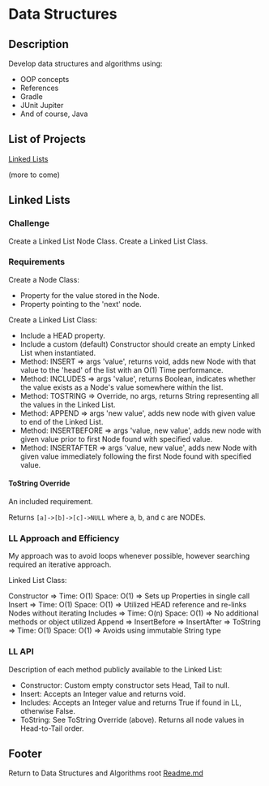 # Data Structures

## Description

Develop data structures and algorithms using:

- OOP concepts
- References
- Gradle
- JUnit Jupiter
- And of course, Java

## List of Projects

[Linked Lists](#linked-lists)

(more to come)

## Linked Lists

### Challenge

Create a Linked List Node Class.
Create a Linked List Class.

### Requirements

Create a Node Class:

- Property for the value stored in the Node.
- Property pointing to the 'next' node.

Create a Linked List Class:

- Include a HEAD property.
- Include a custom (default) Constructor should create an empty Linked List when instantiated.
- Method: INSERT => args 'value', returns void, adds new Node with that value to the 'head' of the list with an O(1) Time performance.
- Method: INCLUDES => args 'value', returns Boolean, indicates whether the value exists as a Node's value somewhere within the list.
- Method: TOSTRING => Override, no args, returns String representing all the values in the Linked List.
- Method: APPEND => args 'new value', adds new node with given value to end of the Linked List.
- Method: INSERTBEFORE => args 'value, new value', adds new node with given value prior to first Node found with specified value.
- Method: INSERTAFTER => args 'value, new value', adds new Node with given value immediately following the first Node found with specified value.

#### ToString Override

An included requirement.

Returns `[a]->[b]->[c]->NULL` where a, b, and c are NODEs.

### LL Approach and Efficiency

My approach was to avoid loops whenever possible, however searching required an iterative approach.

Linked List Class:

Constructor => Time: O(1) Space: O(1) => Sets up Properties in single call
Insert => Time: O(1) Space: O(1) => Utilized HEAD reference and re-links Nodes without iterating
Includes => Time: O(n) Space: O(1) => No additional methods or object utilized
Append =>
InsertBefore =>
InsertAfter =>
ToString => Time: O(1) Space: O(1) => Avoids using immutable String type

### LL API

Description of each method publicly available to the Linked List:

- Constructor: Custom empty constructor sets Head, Tail to null.
- Insert: Accepts an Integer value and returns void.
- Includes: Accepts an Integer value and returns True if found in LL, otherwise False.
- ToString: See ToString Override (above). Returns all node values in Head-to-Tail order.

## Footer

Return to Data Structures and Algorithms root [Readme.md](../../README.md)
